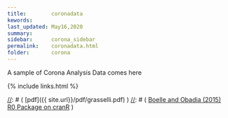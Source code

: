 ```yaml
---
title:        coronadata
kewords:              
last_updated: May16,2020    
summary:              
sidebar:      corona_sidebar
permalink:    coronadata.html  
folder:       corona 
---    
```


[//]: # (Comments on edit:? )

A sample of Corona Analysis Data comes here




{% include links.html %}

[//]: # (  [pdf]({{ site.url}}/pdf/grasselli.pdf)  )
[//]: # (  [Boelle and Obadia (2015) R0 Package on cranR](https://rdrr.io/cran/R0/)  )


